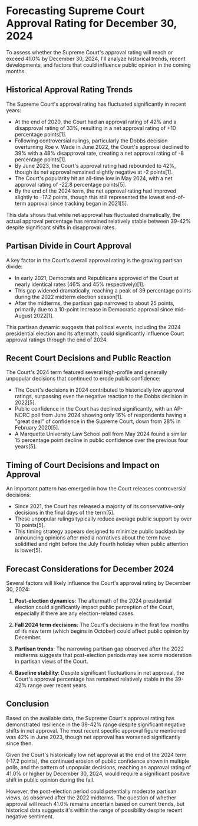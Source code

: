 # Forecasting Supreme Court Approval Rating for December 30, 2024

To assess whether the Supreme Court's approval rating will reach or exceed 41.0% by December 30, 2024, I'll analyze historical trends, recent developments, and factors that could influence public opinion in the coming months.

## Historical Approval Rating Trends

The Supreme Court's approval rating has fluctuated significantly in recent years:

- At the end of 2020, the Court had an approval rating of 42% and a disapproval rating of 33%, resulting in a net approval rating of +10 percentage points[1].
- Following controversial rulings, particularly the Dobbs decision overturning Roe v. Wade in June 2022, the Court's approval declined to 39% with a 48% disapproval rate, creating a net approval rating of -8 percentage points[1].
- By June 2023, the Court's approval rating had rebounded to 42%, though its net approval remained slightly negative at -2 points[1].
- The Court's popularity hit an all-time low in May 2024, with a net approval rating of -22.8 percentage points[5].
- By the end of the 2024 term, the net approval rating had improved slightly to -17.2 points, though this still represented the lowest end-of-term approval since tracking began in 2021[5].

This data shows that while net approval has fluctuated dramatically, the actual approval percentage has remained relatively stable between 39-42% despite significant shifts in disapproval rates.

## Partisan Divide in Court Approval

A key factor in the Court's overall approval rating is the growing partisan divide:

- In early 2021, Democrats and Republicans approved of the Court at nearly identical rates (46% and 45% respectively)[1].
- This gap widened dramatically, reaching a peak of 39 percentage points during the 2022 midterm election season[1].
- After the midterms, the partisan gap narrowed to about 25 points, primarily due to a 10-point increase in Democratic approval since mid-August 2022[1].

This partisan dynamic suggests that political events, including the 2024 presidential election and its aftermath, could significantly influence Court approval ratings through the end of 2024.

## Recent Court Decisions and Public Reaction

The Court's 2024 term featured several high-profile and generally unpopular decisions that continued to erode public confidence:

- The Court's decisions in 2024 contributed to historically low approval ratings, surpassing even the negative reaction to the Dobbs decision in 2022[5].
- Public confidence in the Court has declined significantly, with an AP-NORC poll from June 2024 showing only 16% of respondents having a "great deal" of confidence in the Supreme Court, down from 28% in February 2020[5].
- A Marquette University Law School poll from May 2024 found a similar 15 percentage point decline in public confidence over the previous four years[5].

## Timing of Court Decisions and Impact on Approval

An important pattern has emerged in how the Court releases controversial decisions:

- Since 2021, the Court has released a majority of its conservative-only decisions in the final days of the term[5].
- These unpopular rulings typically reduce average public support by over 10 points[5].
- This timing strategy appears designed to minimize public backlash by announcing opinions after media narratives about the term have solidified and right before the July Fourth holiday when public attention is lower[5].

## Forecast Considerations for December 2024

Several factors will likely influence the Court's approval rating by December 30, 2024:

1. **Post-election dynamics**: The aftermath of the 2024 presidential election could significantly impact public perception of the Court, especially if there are any election-related cases.

2. **Fall 2024 term decisions**: The Court's decisions in the first few months of its new term (which begins in October) could affect public opinion by December.

3. **Partisan trends**: The narrowing partisan gap observed after the 2022 midterms suggests that post-election periods may see some moderation in partisan views of the Court.

4. **Baseline stability**: Despite significant fluctuations in net approval, the Court's approval percentage has remained relatively stable in the 39-42% range over recent years.

## Conclusion

Based on the available data, the Supreme Court's approval rating has demonstrated resilience in the 39-42% range despite significant negative shifts in net approval. The most recent specific approval figure mentioned was 42% in June 2023, though net approval has worsened significantly since then.

Given the Court's historically low net approval at the end of the 2024 term (-17.2 points), the continued erosion of public confidence shown in multiple polls, and the pattern of unpopular decisions, reaching an approval rating of 41.0% or higher by December 30, 2024, would require a significant positive shift in public opinion during the fall.

However, the post-election period could potentially moderate partisan views, as observed after the 2022 midterms. The question of whether approval will reach 41.0% remains uncertain based on current trends, but historical data suggests it's within the range of possibility despite recent negative sentiment.
